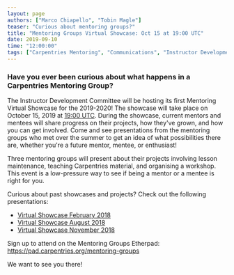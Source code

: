 ```yaml
---
layout: page
authors: ["Marco Chiapello", "Tobin Magle"]
teaser: "Curious about mentoring groups?"
title: "Mentoring Groups Virtual Showcase: Oct 15 at 19:00 UTC"
date: 2019-09-10
time: "12:00:00"
tags: ["Carpentries Mentoring", "Communications", "Instructor Development"]
---
```


### Have you ever been curious about what happens in a Carpentries Mentoring Group?

The Instructor Development Committee will be hosting its first Mentoring Virtual Showcase for the 2019-2020! The showcase will take place on October 15, 2019 at [19:00 UTC](https://www.timeanddate.com/worldclock/fixedtime.html?msg=Mentoring+Virtual+Showcase&iso=20191015T19&p1=1440&ah=1). During the showcase, current mentors and mentees will share progress on their projects, how they've grown, and how you can get involved. Come and see presentations from the mentoring groups who met over the summer to get an idea of what possibilities there are, whether you're a future mentor, mentee, or enthusiast!

Three mentoring groups will present about their projects involving lesson maintenance, teaching Carpentries material, and organising a workshop. This event is a low-pressure way to see if being a mentor or a mentee is right for you.

Curious about past showcases and projects? Check out the following presentations:

- [Virtual Showcase February 2018](https://drive.google.com/open?id=1Gybuvqa-Srwlz99Go5n5vfBvJ8V8lJcM)
- [Virtual Showcase August 2018](https://drive.google.com/drive/folders/1i8ozxm5MsiLBU8pPmb_9qJVkMNwZLiVK)
- [Virtual Showcase November 2018](https://drive.google.com/open?id=1sf1bFSf7nsli91Bd95ZwkygJ18o7lG7_)

Sign up to attend on the Mentoring Groups Etherpad: https://pad.carpentries.org/mentoring-groups 

We want to see you there!
